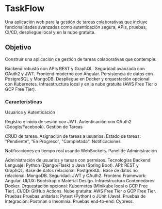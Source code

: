 # TaskFlow
Una aplicación web para la gestión de tareas colaborativas que incluye funcionalidades avanzadas como autenticación segura, APIs, pruebas, CI/CD, despliegue local y en la nube gratuita.

## Objetivo
Construir una aplicación de gestión de tareas colaborativas que contemple:

Backend robusto con APIs REST y GraphQL.
Seguridad avanzada con OAuth2 y JWT.
Frontend moderno con Angular.
Persistencia de datos con PostgreSQL y MongoDB.
Despliegue en Docker y orquestación opcional con Kubernetes.
Infraestructura local y en la nube gratuita (AWS Free Tier o GCP Free Tier).

### Características
Usuarios y Autenticación

Registro e inicio de sesión con JWT.
Autenticación con OAuth2 (Google/Facebook).
Gestión de Tareas

CRUD de tareas.
Asignación de tareas a usuarios.
Estado de tareas: "Pendiente", "En Progreso", "Completada".
Notificaciones

Notificaciones en tiempo real usando WebSockets.
Panel de Administración

Administración de usuarios y tareas con permisos.
Tecnologías
Backend
Lenguaje: Python (Django/Flask) o Java (Spring Boot).
API: REST y GraphQL.
Base de datos relacional: PostgreSQL.
Base de datos no relacional: MongoDB.
Seguridad: JWT y OAuth2.
Frontend
Framework: Angular.
UI/UX: Bootstrap o Material Design.
Infraestructura
Contenedores: Docker.
Orquestación opcional: Kubernetes (Minikube local o GCP Free Tier).
CI/CD: GitHub Actions.
Nube gratuita: AWS Free Tier o GCP Free Tier.
Pruebas
Pruebas unitarias: Pytest (Python) o JUnit (Java).
Pruebas de integración: Postman o Insomnia.
Pruebas end-to-end: Cypress.

